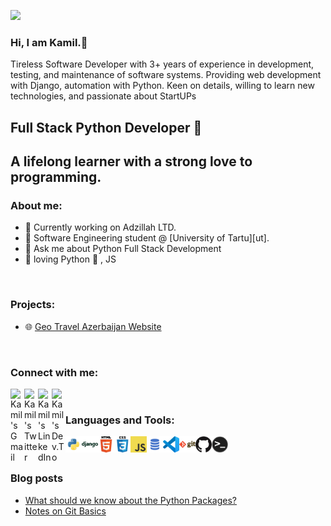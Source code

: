 ![](https://visitor-badge.laobi.icu/badge?page_id=KamilRAliyev.KamilRAliyev)

### Hi, I am Kamil.👋
Tireless Software Developer with 3+ years of experience in development, testing, and maintenance of software systems. Providing web development with Django, automation with Python. Keen on details, willing to learn new technologies, and passionate about StartUPs
## Full Stack Python Developer :snake:
## A lifelong learner with a strong love to programming. 

### About me:
- 🔭 Currently working on Adzillah LTD.
- 💎 Software Engineering student @ [University of Tartu][ut].
- 💬 Ask me about Python Full Stack Development
- 💜 loving Python :snake: , JS 

<br>

### Projects:
 - :globe_with_meridians: [Geo Travel Azerbaijan Website][geotravel]
 
<br>

### Connect with me:

[<img align="left" alt="Kamil's Gmail" width="22px" src="https://cdn.jsdelivr.net/npm/simple-icons@3.4.0/icons/gmail.svg" />][gmail]
[<img align="left" alt="Kamil's Twitter" width="22px" src="https://cdn.jsdelivr.net/npm/simple-icons@v3/icons/twitter.svg" />][twitter]
[<img align="left" alt="Kamil's LinkedIn" width="22px" src="https://cdn.jsdelivr.net/npm/simple-icons@v3/icons/linkedin.svg" />][linkedin]
[<img align="left" alt="Kamil's Dev.To" width="22px" src="https://cdn.jsdelivr.net/npm/simple-icons@3.4.0/icons/dev-dot-to.svg" />][devto]

<br />

### Languages and Tools:


[<img align="left" alt="Python3" width="26px" src="https://raw.githubusercontent.com/github/explore/80688e429a7d4ef2fca1e82350fe8e3517d3494d/topics/python/python.png" />][linkedin]

[<img align="left" alt="Django" width="26px" src="https://raw.githubusercontent.com/github/explore/80688e429a7d4ef2fca1e82350fe8e3517d3494d/topics/django/django.png" />][linkedin]

[<img align="left" alt="HTML5" width="26px" src="https://raw.githubusercontent.com/github/explore/80688e429a7d4ef2fca1e82350fe8e3517d3494d/topics/html/html.png" />][linkedin]

[<img align="left" alt="CSS3" width="26px" src="https://raw.githubusercontent.com/github/explore/80688e429a7d4ef2fca1e82350fe8e3517d3494d/topics/css/css.png" />][linkedin]

[<img align="left" alt="JavaScript" width="26px" src="https://raw.githubusercontent.com/github/explore/80688e429a7d4ef2fca1e82350fe8e3517d3494d/topics/javascript/javascript.png" />][linkedin]

[<img align="left" alt="SQL" width="26px" src="https://raw.githubusercontent.com/github/explore/80688e429a7d4ef2fca1e82350fe8e3517d3494d/topics/sql/sql.png" />][linkedin]

[<img align="left" alt="Visual Studio Code" width="26px" src="https://raw.githubusercontent.com/github/explore/80688e429a7d4ef2fca1e82350fe8e3517d3494d/topics/visual-studio-code/visual-studio-code.png" />][linkedin]

[<img align="left" alt="Git" width="26px" src="https://raw.githubusercontent.com/github/explore/80688e429a7d4ef2fca1e82350fe8e3517d3494d/topics/git/git.png" />][linkedin]

[<img align="left" alt="GitHub" width="26px" src="https://raw.githubusercontent.com/github/explore/78df643247d429f6cc873026c0622819ad797942/topics/github/github.png" />][linkedin]

[<img align="left" alt="Terminal" width="26px" src="https://raw.githubusercontent.com/github/explore/80688e429a7d4ef2fca1e82350fe8e3517d3494d/topics/terminal/terminal.png" />][linkedin]

<br />
<br />

### Blog posts
<!-- BLOG-POST-LIST:START -->
- [What should we know about the Python Packages?](https://dev.to/kamilraliyev/what-should-we-know-about-the-python-packages-19i1)
- [Notes on Git Basics](https://dev.to/kamilraliyev/notes-on-git-basics-495i)
<!-- BLOG-POST-LIST:END -->

[twitter]: https://twitter.com/KamilRAliyev
[linkedin]: https://www.linkedin.com/in/aliyevk/
[beu]: http://www.beu.edu.az/en
[geotravel]: https://www.geo-travel.az/
[devto]: https://dev.to/kamilraliyev
[gmail]: mailto:kamilraliyev@gmail.com
